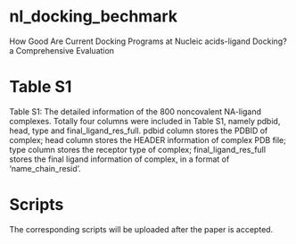 # nl_docking_bechmark
How Good Are Current Docking Programs at Nucleic acids-ligand Docking? a Comprehensive Evaluation
# Table S1
Table S1: The detailed information of the 800 noncovalent NA-ligand complexes. Totally four columns were included in Table S1, namely pdbid, head, type and final_ligand_res_full. pdbid column stores the PDBID of complex; head column stores the HEADER information of complex PDB file; type column stores the receptor type of complex; final_ligand_res_full stores the final ligand information of complex, in a format of ‘name_chain_resid’.
# Scripts
The corresponding scripts will be uploaded after the paper is accepted.
